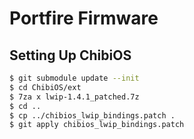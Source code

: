 # Portfire Firmware

## Setting Up ChibiOS
```bash
$ git submodule update --init
$ cd ChibiOS/ext
$ 7za x lwip-1.4.1_patched.7z
$ cd ..
$ cp ../chibios_lwip_bindings.patch .
$ git apply chibios_lwip_bindings.patch
```
